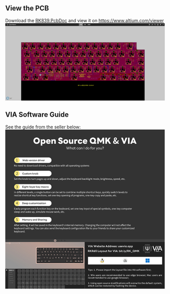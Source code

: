 ## View the PCB
Download the [RK839.PcbDoc](RK839.PcbDoc) and view it on https://www.altium.com/viewer
![The PCB](pcb.png)

## VIA Software Guide
See the guide from the seller below:
![Image from Shopee](guide.png)
